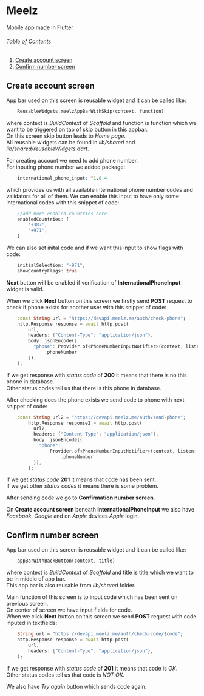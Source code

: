 # Meelz

Mobile app made in Flutter

###### Table of Contents

1. [Create account screen](#create-account-screen)
2. [Confirm number screen](#confirm-number-screen)

## Create account screen

App bar used on this screen is reusable widget and it can be called like:
```dart
    ReusableWidgets.meelzAppBarWithSkip(context, function)
```  
where context is _BuildContext_ of _Scaffold_ and function is function which we want to be triggered on tap of skip button in this appbar.\
On this screen skip button leads to _Home page_.\
All reusable widgets can be found in _lib/shared_ and _lib/shared/reusableWidgets.dart_.

For creating account we need to add phone number.\
For inputing phone number we added package:
```r
    international_phone_input: ^1.0.4
```
which provides us with all available international phone number codes and validators for all of them.
We can enable this input to have only some international codes with this snippet of code:
```dart
    //add more enabled countries here
    enabledCountries: [
        '+387',
        '+971',
    ]
```  

We can also set inital code and if we want this input to show flags with code:
```dart
    initialSelection: "+971",
    showCountryFlags: true
```

__Next__ button will be enabled if verification of __InternationalPhoneInput__ widget is valid.

When we click __Next__ button on this screen we firstly send __POST__ request to check if phone exists for another user with this snippet of code:
```dart
    const String url = "https://devapi.meelz.me/auth/check-phone";
    http.Response response = await http.post(
        url,
        headers: {"Content-Type": "application/json"},
        body: jsonEncode({
          "phone": Provider.of<PhoneNumberInputNotifier>(context, listen: false)
              .phoneNumber
        }),
    );
```
If we get response with _status code_ of __200__ it means that there is no this phone in database.\
Other status codes tell us that there is this phone in database.

After checking does the phone exists we send code to phone with next snippet of code:
```dart
    const String url2 = "https://devapi.meelz.me/auth/send-phone";
        http.Response response2 = await http.post(
          url2,
          headers: {"Content-Type": "application/json"},
          body: jsonEncode({
            "phone":
                Provider.of<PhoneNumberInputNotifier>(context, listen: false)
                    .phoneNumber
          }),
        );
```
If we get _status code_ __201__ it means that code has been sent.\
If we get other _status codes_ it means there is some problem.

After sending code we go to __Confirmation number screen__. 

On __Create account screen__ beneath __InternationalPhoneInput__ we also have _Facebook_, _Google_ and on _Apple_ devices _Apple_ login.

## Confirm number screen

App bar used on this screen is reusable widget and it can be called like:
```dart
    appBarWithBackButton(context, title)
```  
where context is _BuildContext_ of _Scaffold_ and title is title which we want to be in middle of app bar.\
This app bar is also reusable from _lib/shared_ folder.

Main function of this screen is to input code which has been sent on previous screen.\
On center of screen we have input fields for code.\
When we click __Next__ button on this screen we send __POST__ request with code inputed in textfields:
```dart
    String url = "https://devapi.meelz.me/auth/check-code/$code";
    http.Response response = await http.post(
        url,
        headers: {"Content-Type": "application/json"},
    );
```
If we get response with _status code_ of __201__ it means that code is _OK_.\
Other status codes tell us that code is _NOT OK_.

We also have _Try again_ button which sends code again.
